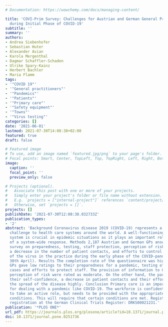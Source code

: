 ```yaml
---
# Documentation: https://wowchemy.com/docs/managing-content/

title: 'COVI-Prim Survey: Challenges for Austrian and German General Practitioners
  during Initial Phase of COVID-19'
subtitle: ''
summary: ''
authors:
- Andrea Siebenhofer
- Sebastian Huter
- Alexander Avian
- Karola Mergenthal
- Dagmar Schaffler-Schaden
- Ulrike Spary-Kainz
- Herbert Bachler
- Maria Flamm
tags:
- '"COVID 19"'
- '"General practitioners"'
- '"Pandemics"'
- '"Patients"'
- '"Primary care"'
- '"Safety equipment"'
- '"Towns"'
- '"Virus testing"'
categories: []
date: '2021-06-01'
lastmod: 2021-07-30T14:08:38+02:00
featured: true
draft: false

# Featured image
# To use, add an image named `featured.jpg/png` to your page's folder.
# Focal points: Smart, Center, TopLeft, Top, TopRight, Left, Right, BottomLeft, Bottom, BottomRight.
image:
  caption: ''
  focal_point: ''
  preview_only: false

# Projects (optional).
#   Associate this post with one or more of your projects.
#   Simply enter your project's folder or file name without extension.
#   E.g. `projects = ["internal-project"]` references `content/project/deep-learning/index.md`.
#   Otherwise, set `projects = []`.
projects: []
publishDate: '2021-07-30T12:08:38.032733Z'
publication_types:
- '2'
abstract: 'Background Coronavirus disease 2019 (COVID-19) represents a significant
  challenge to health care systems around the world. A well-functioning primary care
  system is crucial in epidemic situations as it plays an important role in the development
  of a system-wide response. Methods 2,187 Austrian and German GPs answered an internet
  survey on preparedness, testing, staff protection, perception of risk, self-confidence,
  a decrease in the number of patient contacts, and efforts to control the spread
  of the virus in the practice during the early phase of the COVID-pandemic (3rd to
  30th April). Results The completion rate of the questionnaire was high (90.9%).
  GPs gave low ratings to their preparedness for a pandemic, testing of suspected
  cases and efforts to protect staff. The provision of information to GPs and the
  perception of risk were rated as moderate. On the other hand, the participants rated
  their self-confidence, a decrease in patient contacts and their efforts to control
  the spread of the disease highly. Conclusion Primary care is an important resource
  for dealing with a pandemic like COVID-19. The workforce is confident and willing
  to take an active role, but needs to be provided with the appropriate surrounding
  conditions. This will require that certain conditions are met. Registration Trial
  registration at the German Clinical Trials Register: DRKS00021231.'
publication: '*PLOS ONE*'
url_pdf: https://journals.plos.org/plosone/article?id=10.1371/journal.pone.0251736
doi: 10.1371/journal.pone.0251736
---
```

